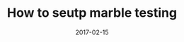 ---
layout: post
cover: false
title: How to seutp marble testing
date:   2017-02-15
subclass: 'post'
categories: 'casper'
published: false
disqus: true
---